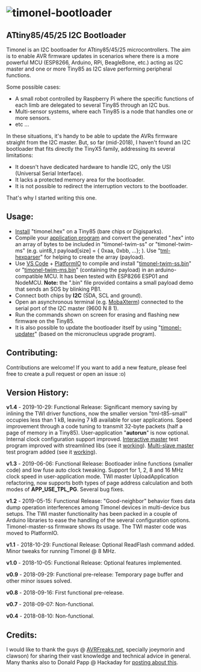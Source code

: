 # ![timonel-bootloader](https://github.com/casanovg/timonel/blob/pics/timonel-github-wh.jpg)
## ATtiny85/45/25 I2C Bootloader

Timonel is an I2C bootloader for ATtiny85/45/25 microcontrollers. The aim is to enable AVR firmware updates in scenarios where there is a more powerful MCU (ESP8266, Arduino, RPi, BeagleBone, etc.) acting as I2C master and one or more Tiny85 as I2C slave performing peripheral functions.

Some possible cases:

* A small robot controlled by Raspberry Pi where the specific functions of each limb are delegated to several Tiny85 through an I2C bus.
* Multi-sensor systems, where each Tiny85 is a node that handles one or more sensors.
* etc ...

In these situations, it's handy to be able to update the AVRs firmware straight from the I2C master. But, so far (mid-2018), I haven't found an I2C bootloader that fits directly the TinyX5 family, addressing its several limitations:

* It doesn't have dedicated hardware to handle I2C, only the USI (Universal Serial Interface).
* It lacks a protected memory area for the bootloader.
* It is not possible to redirect the interruption vectors to the bootloader.

That's why I started writing this one.

## Usage:

* [Install](/timonel-bootloader/README.md#Installation) "timonel.hex" on a Tiny85 (bare chips or Digisparks).
* Compile your [application program](/apps) and convert the generated ".hex" into an array of bytes to be included in "timonel-twim-ss" or "timonel-twim-ms" (e.g. uint8\_t payload[size] = { 0xaa, 0xbb, ...}; ). Use "[tml-hexparser](/timonel-hexparser)" for helping to create the array (payload).
* Use [VS Code](http://code.visualstudio.com) + [PlatformIO](http://platformio.org) to compile and install "[timonel-twim-ss.bin](/timonel-twim-ss)" or "[timonel-twim-ms.bin](/timonel-twim-ms)" (containing the payload) in an arduino-compatible MCU. It has been tested with ESP8266 ESP01 and NodeMCU. **Note:** the ".bin" file provided contains a small payload demo that sends an SOS by blinking PB1.
* Connect both chips by **I2C** (SDA, SCL and ground).
* Open an asynchronous terminal (e.g. [MobaXterm](http://mobaxterm.mobatek.net)) connected to the serial port of the I2C master (9600 N 8 1).
* Run the commands shown on screen for erasing and flashing new firmware on the Tiny85.
* It is also possible to update the bootloader itself by using "[timonel-updater](/timonel-updater)" (based on the micronucleus upgrade program).

## Contributing:

Contributions are welcome! If you want to add a new feature, please feel free to create a pull request or open an issue :o)

## Version History:

**v1.4** \- 2019\-10\-29: Functional Release: Significant memory saving by inlining the TWI driver functions\, now the smaller version "tml\-t85\-small" occupies less than 1 kB\, leaving 7 kB available for user applications\. Speed improvement through a code tuning to transmit 32\-byte packets \(half a page of memory in a Tiny85\)\. User\-application "**autorun**" is now optional. Internal clock configuration support improved. [Interactive master](/timonel-twim-ss) test program improved with streamlined libs (see it [working](http://youtu.be/-7GOMToGvzI)). [Multi-slave master](/timonel-twim-ms) test program added (see it [working](http://youtu.be/PM9X1thrdOY)).

**v1.3** \- 2019\-06\-06: Functional Release: Bootloader inline functions \(smaller code\) and low fuse auto clock tweaking\. Support for 1\, 2\, 8 and 16 MHz clock speed in user\-application mode\. TWI master UploadApplication refactoring\, now supports both types of page address calculation and both modes of **APP\_USE\_TPL\_PG**. Several bug fixes.

**v1.2** \- 2019\-05\-15: Functional Release: "Good\-neighbor" behavior fixes data dump operation interferences among Timonel devices in multi\-device bus setups\. The TWI master functionality has been packed in a couple of Arduino libraries to ease the handling of the several configuration options\. Timonel\-master\-ss firmware shows its usage\. The TWI master code was moved to PlatformIO\.

**v1.1** \- 2018\-10\-29: Functional Release: Optional ReadFlash command added\. Minor tweaks for running Timonel @ 8 MHz\.

**v1.0** \- 2018\-10\-05: Functional Release: Optional features implemented\.

**v0.9** \- 2018\-09\-29: Functional pre\-release: Temporary page buffer and other minor issues solved\.

**v0.8** \- 2018\-09\-16: First functional pre\-release\.

**v0.7** \- 2018\-09\-07: Non\-functional\.

**v0.4** \- 2018\-08\-10: Non\-functional\.

## Credits:

I would like to thank the guys @ [AVRFreaks.net](http://www.avrfreaks.net), specially joeymorin and clawson) for sharing their vast knowledge and technical advice in general. Many thanks also to Donald Papp @ Hackaday for [posting about this](https://hackaday.com/2018/10/20/i2c-bootloader-for-attiny85-lets-other-micros-push-firmware-updates).
